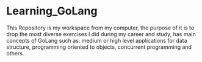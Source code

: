# Learning_GoLang

This Repository is my workspace from my computer, the purpose of it is to drop the most diverse exercises I did during my career and study, has main concepts of GoLang such as: medium or high level applications for data structure, programming oriented to objects, concurrent programming and others.
